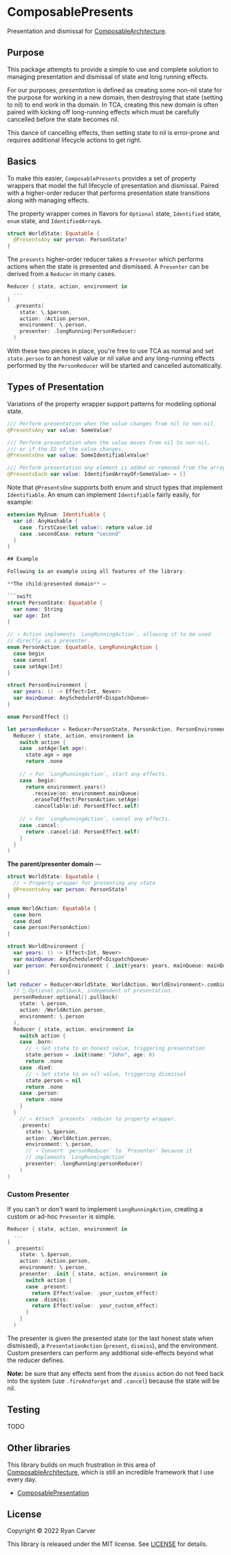 # ComposablePresents

Presentation and dismissal for [ComposableArchitecture](https://github.com/pointfreeco/swift-composable-architecture/).

## Purpose

This package attempts to provide a simple to use and complete solution to 
managing presentation and dismissal of state and long running effects.

For our purposes, *presentation* is defined as creating some non-nil state
for the purpose for working in a new domain, then destroying that state
(setting to nil) to end work in tha domain. In TCA, creating this new domain 
is often paired with kicking off long-running effects which must be carefully 
cancelled before the state becomes nil. 

This dance of cancelling effects, then setting state to nil is error-prone
and requires additional lifecycle actions to get right.

## Basics

To make this easier, `ComposablePresents` provides a set of property wrappers
that model the full lifecycle of presentation and dismissal. Paired with
a higher-order reducer that performs presentation state transitions along
with managing effects.

The property wrapper comes in flavors for `Optional` state, `Identified` state, 
`enum` state, and `IdentifiedArray`s.

```swift
struct WorldState: Equatable {
  @PresentsAny var person: PersonState?
}
```

The `presents` higher-order reducer takes a `Presenter` which performs
actions when the state is presented and dismissed. A `Presenter` can be
derived from a `Reducer` in many cases.

```swift
Reducer { state, action, environment in
  ...
}
  .presents(
    state: \.$person,
    action: /Action.person,
    environment: \.person,
    presenter: .longRunning(PersonReducer)
  )
```

With these two pieces in place, you're free to use TCA as normal and set
`state.person` to an honest value or nil value and any long-running effects 
performed by the `PersonReducer` will be started and cancelled automatically.

## Types of Presentation

Variations of the property wrapper support patterns for modeling optional state.

```swift
/// Perform presentation when the value changes from nil to non-nil.
@PresentsAny var value: SomeValue?
```

```swift
/// Perform presentation when the value moves from nil to non-nil, 
/// or if the ID of the value changes. 
@PresentsOne var value: SomeIdentifiableValue?
```

```swift
/// Perform presentation any element is added or removed from the array.
@PresentsEach var value: IdentifiedArrayOf<SomeValue> = []
```

Note that `@PresentsOne` supports both enum and struct types that implement `Identifiable`.
An enum can implement `Identifiable` fairly easily, for example:

```swift
extension MyEnum: Identifiable {
  var id: AnyHashable {
    case .firstCase(let value): return value.id
    case .secondCase: return "second"
  }
}

## Example

Following is an example using all features of the library.

**The child/presented domain** —

```swift
struct PersonState: Equatable {
  var name: String
  var age: Int
}

// ⭐️ Action implements `LongRunningAction`, allowing it to be used
// directly as a presenter.
enum PersonAction: Equatable, LongRunningAction {
  case begin
  case cancel
  case setAge(Int)
}

struct PersonEnvironment {
  var years: () -> Effect<Int, Never>
  var mainQueue: AnySchedulerOf<DispatchQueue>
}

enum PersonEffect {}

let personReducer = Reducer<PersonState, PersonAction, PersonEnvironment>.combine(
  Reducer { state, action, environment in
    switch action {
    case .setAge(let age):
      state.age = age
      return .none
  
    // ⭐️ For `LongRunningAction`, start any effects.
    case .begin:
      return environment.years()
        .receive(on: environment.mainQueue)
        .eraseToEffect(PersonAction.setAge)
        .cancellable(id: PersonEffect.self)
        
    // ⭐️ For `LongRunningAction`, cancel any effects.
    case .cancel:
      return .cancel(id: PersonEffect.self)
    }
  }
)
```

**The parent/presenter domain** —

```swift
struct WorldState: Equatable {
  // ⭐️ Property wrapper for presenting any state
  @PresentsAny var person: PersonState?
}

enum WorldAction: Equatable {
  case born
  case died
  case person(PersonAction)
}

struct WorldEnvironment {
  var years: () -> Effect<Int, Never>
  var mainQueue: AnySchedulerOf<DispatchQueue>
  var person: PersonEnvironment { .init(years: years, mainQueue: mainQueue) }
}

let reducer = Reducer<WorldState, WorldAction, WorldEnvironment>.combine(
  // 👀 Optional pullback, independent of presentation.
  personReducer.optional().pullback(
    state: \.person,
    action: /WorldAction.person,
    environment: \.person
  ),
  Reducer { state, action, environment in
    switch action {
    case .born:
      // ⭐️ Set state to an honest value, triggering presentation 
      state.person = .init(name: "John", age: 0)
      return .none
    case .died:
      // ⭐️ Set state to an nil value, triggering dismissal
      state.person = nil
      return .none
    case .person:
      return .none
    }
  }
    // ⭐️ Attach `presents` reducer to property wrapper.
    .presents(
      state: \.$person,
      action: /WorldAction.person,
      environment: \.person,
      // ⭐️ Convert `personReducer` to `Presenter` because it 
      // implements `LongRunningAction`
      presenter: .longRunning(personReducer)
    )
)
```

### Custom Presenter

If you can't or don't want to implement `LongRunningAction`, creating
a custom or ad-hoc `Presenter` is simple.

```swift
Reducer { state, action, environment in
  ...
}
  .presents(
    state: \.$person,
    action: /Action.person,
    environment: \.person,
    presenter: .init { state, action, environment in 
      switch action {
      case .present:
        return Effect(value: .your_custom_effect)
      case .dismiss:
        return Effect(value: .your_custom_effect)
      }
    }
  )
```

The presenter is given the presented state (or the last honest state
when dismissed), a `PresentationAction` (`present`, `dismiss`), and the 
environment. Custom presenters can perform any additional side-effects 
beyond what the reducer defines.

**Note:** be sure that any effects sent from the `dismiss` action do
not feed back into the system (use `.fireAndforget` and `.cancel`) 
because the state will be nil. 

## Testing

TODO

## Other libraries

This library builds on much frustration in this area of [ComposableArchitecture](https://github.com/pointfreeco/swift-composable-architecture/), 
which is still an incredible framework that I use every day.

* [ComposablePresentation](https://github.com/darrarski/swift-composable-presentation)

## License

Copyright © 2022 Ryan Carver

This library is released under the MIT license. See [LICENSE](LICENSE) for details.

